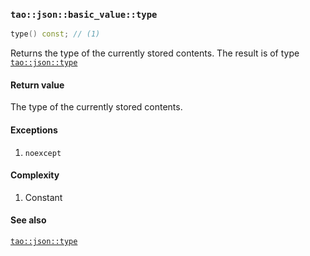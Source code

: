 ### `tao::json::basic_value::type`

```c++
type() const; // (1)
```

Returns the type of the currently stored contents. The result is of type [`tao::json::type`](../type.md)

#### Return value

The type of the currently stored contents.

#### Exceptions

1. `noexcept`

#### Complexity

1. Constant

#### See also

[`tao::json::type`](../type.md)
